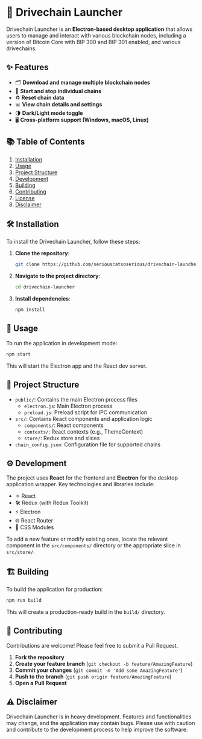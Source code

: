 # 🚀 Drivechain Launcher

Drivechain Launcher is an **Electron-based desktop application** that allows users to manage and interact with various blockchain nodes, including a version of Bitcoin Core with BIP 300 and BIP 301 enabled, and various drivechains.

## ✨ Features

- 🗂️ **Download and manage multiple blockchain nodes**
- 🔄 **Start and stop individual chains**
- ♻️ **Reset chain data**
- 📊 **View chain details and settings**
- 🌗 **Dark/Light mode toggle**
- 🖥️ **Cross-platform support (Windows, macOS, Linux)**

## 📚 Table of Contents

1. [Installation](#installation)
2. [Usage](#usage)
3. [Project Structure](#project-structure)
4. [Development](#development)
5. [Building](#building)
6. [Contributing](#contributing)
7. [License](#license)
8. [Disclaimer](#disclaimer)

## 🛠️ Installation

To install the Drivechain Launcher, follow these steps:

1. **Clone the repository**:
   ```sh
   git clone https://github.com/seriouscatsoserious/drivechain-launcher.git
   ```
2. **Navigate to the project directory**:
   ```sh
   cd drivechain-launcher
   ```
3. **Install dependencies**:
   ```sh
   npm install
   ```

## 🚀 Usage

To run the application in development mode:

```sh
npm start
```

This will start the Electron app and the React dev server.

## 📂 Project Structure

- `public/`: Contains the main Electron process files
  - `electron.js`: Main Electron process
  - `preload.js`: Preload script for IPC communication
- `src/`: Contains React components and application logic
  - `components/`: React components
  - `contexts/`: React contexts (e.g., ThemeContext)
  - `store/`: Redux store and slices
- `chain_config.json`: Configuration file for supported chains

## ⚙️ Development

The project uses **React** for the frontend and **Electron** for the desktop application wrapper. Key technologies and libraries include:

- ⚛️ React
- 🛠️ Redux (with Redux Toolkit)
- ⚡ Electron
- 🌐 React Router
- 🎨 CSS Modules

To add a new feature or modify existing ones, locate the relevant component in the `src/components/` directory or the appropriate slice in `src/store/`.

## 🏗️ Building

To build the application for production:

```sh
npm run build
```

This will create a production-ready build in the `build/` directory.

## 🤝 Contributing

Contributions are welcome! Please feel free to submit a Pull Request.

1. **Fork the repository**
2. **Create your feature branch** (`git checkout -b feature/AmazingFeature`)
3. **Commit your changes** (`git commit -m 'Add some AmazingFeature'`)
4. **Push to the branch** (`git push origin feature/AmazingFeature`)
5. **Open a Pull Request**

## ⚠️ Disclaimer

Drivechain Launcher is in heavy development. Features and functionalities may change, and the application may contain bugs. Please use with caution and contribute to the development process to help improve the software.
